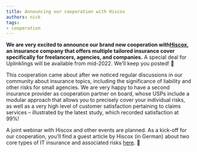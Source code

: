 ```yaml
---
title: Announcing our cooperation with Hiscox
authors: nick
tags:
- cooperation
---
```


**We are very excited to announce our brand new cooperation with[Hiscox](https://www.hiscox.de/geschaeftskunden/versicherungen-fuer-uplink/), an insurance company that offers multiple tailored insurance cover specifically for freelancers, agencies, and companies.** A special deal for Uplinklings will be available from mid-2022. We'll keep you posted! 🤞

This cooperation came about after we noticed regular discussions in our community about insurance topics, including the significance of liability and other risks for small agencies. We are very happy to have a second insurance provider as cooperation partner on board, whose USPs include a modular approach that allows you to precisely cover your individual risks, as well as a very high level of customer satisfaction pertaining to claims services – illustrated by the latest study, which recorded satisfaction at 99%!

A joint webinar with Hiscox and other events are planned. As a kick-off for our cooperation, you'll find a guest article by Hiscox (in German) about two core types of IT insurance and associated risks [here](https://uplink.tech/blog/versicherungsmythos-sind-it-und-cyber-risiken-das-gleiche/). 🚀
